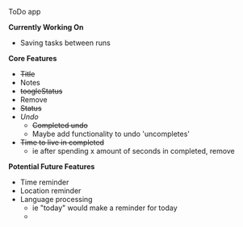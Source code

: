 ToDo app

**Currently Working On**
* Saving tasks between runs

**Core Features**
* ~~Title~~
* Notes
* ~~toogleStatus~~
* Remove
* ~~Status~~
* *Undo*
    * ~~Completed undo~~
    * Maybe add functionality to undo 'uncompletes'
* ~~Time to live in completed~~
    * ie after spending x amount of seconds in completed, remove



**Potential Future Features**
* Time reminder
* Location reminder
* Language processing
    * ie "today" would make a reminder for today
    * 
